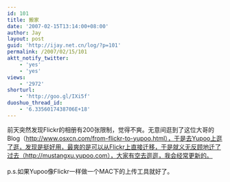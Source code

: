 ```yaml
---
id: 101
title: 搬家
date: '2007-02-15T13:14:00+08:00'
author: Jay
layout: post
guid: 'http://ijay.net.cn/log/?p=101'
permalink: /2007/02/15/101
aktt_notify_twitter:
    - 'yes'
    - 'yes'
views:
    - '2972'
shorturl:
    - 'http://goo.gl/IXi5f'
duoshuo_thread_id:
    - '6.3356017438706E+18'
---
```


前天突然发现Flickr的相册有200张限制，觉得不爽。无意间逛到了这位大哥的Blog（http://www.osxcn.com/from-flickr-to-yupoo.html），于是去Yupoo上逛了逛，发现是挺好用，最爽的是可以从Flickr上直接迁移，于是就义无反顾地迁了过去（http://mustangxu.yupoo.com），大家有空去逛逛，我会经常更新的。<br /><br />p.s.如果Yupoo像Flickr一样做一个MAC下的上传工具就好了。<br />